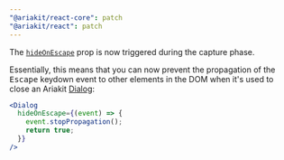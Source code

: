 ```yaml
---
"@ariakit/react-core": patch
"@ariakit/react": patch
---
```


The [`hideOnEscape`](https://ariakit.org/reference/dialog#hideonescape) prop is now triggered during the capture phase.

Essentially, this means that you can now prevent the propagation of the <kbd>Escape</kbd> keydown event to other elements in the DOM when it's used to close an Ariakit [Dialog](https://ariakit.org/components/dialog):

```jsx
<Dialog
  hideOnEscape={(event) => {
    event.stopPropagation();
    return true;
  }}
/>
```
